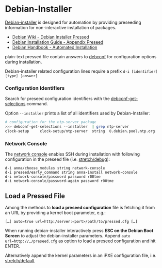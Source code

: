 # Debian-Installer

[Debian-installer][installer] is designed for automation by providing preseeding information for non-interactive installation of packages. 

* [Debian Wiki - Debian Installer Pressed][pressed]
* [Debian Installation Guide - Appendix Preseed][appendix]
* [Debian Handbook - Automated Installation][debbook]

plain-text pressed file contain answers to [debconf][debconf] for configuration options during installation.

Debian-installer related configuration lines require a prefix `d-i [identifier] [type] [answer]` 

### Configuration Identifiers

Search for preseed configuration identifiers with the [debconf-get-selections][getsel] command. 

Option `--installer` prints a list of all identifiers used by Debian-Installer: 

```bash
# configuration for the ntp-server package
>>> debconf-get-selections --installer  | grep ntp-server
clock-setup     clock-setup/ntp-server  string  0.debian.pool.ntp.org
```

### Network Console

The [network console][netcon] enables SSH during installation with following configuration in the preseed file (i.e. [stretch/debug](stretch/debug)):

```
d-i anna/choose_modules string network-console
d-i preseed/early_command string anna-install network-console
d-i network-console/password password r00tme
d-i network-console/password-again password r00tme
```

## Load a Pressed File

Among the methods to **load a preseed configuration** file is fetching it from an URL by providing a kernel boot parameter, e.g.: 

```
[…] auto=true url=http:/server:<port>/path/to/pressed.cfg […]
```

When running debian-installer interactively press **ESC on the Debian Boot Screen** to adjust the debian-installer parameters. Append `auto url=http://…/preseed.cfg` as option to load a preseed configuration and hit ENTER.

Alternatively append the kernel parameters in an iPXE configuration file, i.e. [stretch/default](stretch/default)


[appendix]: https://www.debian.org/releases/stable/amd64/apb.html.en
[pressed]: https://wiki.debian.org/DebianInstaller/Preseed
[debbook]: https://debian-handbook.info/browse/stable/sect.automated-installation.html
[debconf]: https://manpages.debian.org/stretch/debconf/debconf.1.en.html
[installer]: https://www.debian.org/devel/debian-installer/
[netcon]: https://wiki.debian.org/DebianInstaller/NetworkConsole
[getsel]: https://manpages.debian.org/stretch/debconf-utils/debconf-get-selections.1.en.html
